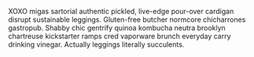 XOXO migas sartorial authentic pickled, live-edge pour-over cardigan disrupt sustainable leggings. Gluten-free butcher normcore chicharrones gastropub. Shabby chic gentrify quinoa kombucha neutra brooklyn chartreuse kickstarter ramps cred vaporware brunch everyday carry drinking vinegar. Actually leggings literally succulents.